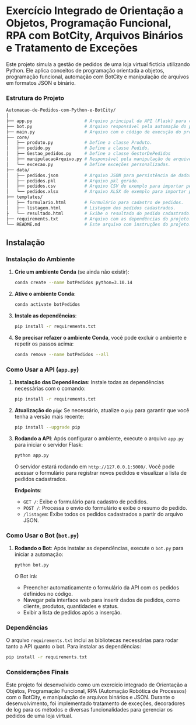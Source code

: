 # Exercício Integrado de Orientação a Objetos, Programação Funcional, RPA com BotCity, Arquivos Binários e Tratamento de Exceções

Este projeto simula a gestão de pedidos de uma loja virtual fictícia utilizando Python. Ele aplica conceitos de programação orientada a objetos, programação funcional, automação com BotCity e manipulação de arquivos em formatos JSON e binário. 

### Estrutura do Projeto

```bash
Automacao-de-Pedidos-com-Python-e-BotCity/
│
├── app.py                    # Arquivo principal da API (Flask) para cadastro e listagem de pedidos.
├── bot.py                    # Arquivo responsável pela automação do preenchimento de formulários com BotCity.
├── main.py                   # Arquivo com o código de execução do programa.
├── core/
│   ├── produto.py            # Define a classe Produto.
│   ├── pedido.py             # Define a classe Pedido.
│   ├── Gestao_pedidos.py     # Define a classe GestorDePedidos
│   ├── manipulacaoArquivo.py # Responsável pela manipulação de arquivos JSON e binários.
│   └── excecao.py            # Define exceções personalizadas.
├── data/
│   ├── pedidos.json          # Arquivo JSON para persistência de dados de pedidos.
│   ├── pedidos.pkl           # Arquivo pkl gerado.
│   ├── pedidos.csv           # Arquivo CSV de exemplo para importar pedidos.
│   └── pedidos.xlsx          # Arquivo XLSX de exemplo para importar pedidos.
├── templates/
│   ├── formulario.html       # Formulário para cadastro de pedidos.
│   ├── listagem.html         # Listagem dos pedidos cadastrados.
├   └── resultado.html        # Exibe o resultado do pedido cadastrado.
├── requirements.txt          # Arquivo com as dependências do projeto.
└── README.md                 # Este arquivo com instruções do projeto.

```

## Instalação

### Instalação do Ambiente

1. **Crie um ambiente Conda** (se ainda não existir):

   ```bash
   conda create --name botPedidos python=3.10.14
   ```

2. **Ative o ambiente Conda**:

   ```bash
   conda activate botPedidos
   ```

3. **Instale as dependências**:

   ```bash
   pip install -r requirements.txt
   ```

4. **Se precisar refazer o ambiente Conda**, você pode excluir o ambiente e repetir os passos acima:

   ```bash
   conda remove --name botPedidos --all
   ```

### Como Usar a API (`app.py`)

1. **Instalação das Dependências**:
   Instale todas as dependências necessárias com o comando:
   ```bash
   pip install -r requirements.txt
   ```

3. **Atualização do `pip`**:
   Se necessário, atualize o `pip` para garantir que você tenha a versão mais recente:
   ```bash
   pip install --upgrade pip
   ```

4. **Rodando a API**:
   Após configurar o ambiente, execute o arquivo `app.py` para iniciar o servidor Flask:
   ```bash
   python app.py
   ```

   O servidor estará rodando em `http://127.0.0.1:5000/`. Você pode acessar o formulário para registrar novos pedidos e visualizar a lista de pedidos cadastrados.

   **Endpoints**:
   - `GET /`: Exibe o formulário para cadastro de pedidos.
   - `POST /`: Processa o envio do formulário e exibe o resumo do pedido.
   - `/listagem`: Exibe todos os pedidos cadastrados a partir do arquivo JSON.

### Como Usar o Bot (`bot.py`)

1. **Rodando o Bot**:
   Após instalar as dependências, execute o `bot.py` para iniciar a automação:
   ```bash
   python bot.py
   ```

   O Bot irá:
   - Preencher automaticamente o formulário da API com os pedidos definidos no código.
   - Navegar pela interface web para inserir dados de pedidos, como cliente, produtos, quantidades e status.
   - Exibir a lista de pedidos após a inserção.

### Dependências

O arquivo `requirements.txt` inclui as bibliotecas necessárias para rodar tanto a API quanto o bot. Para instalar as dependências:

```bash
pip install -r requirements.txt
```

### Considerações Finais

Este projeto foi desenvolvido como um exercício integrado de Orientação a Objetos, Programação Funcional, RPA (Automação Robótica de Processos) com o BotCity, e manipulação de arquivos binários e JSON. Durante o desenvolvimento, foi implementado tratamento de exceções, decoradores de log para os métodos e diversas funcionalidades para gerenciar os pedidos de uma loja virtual.
